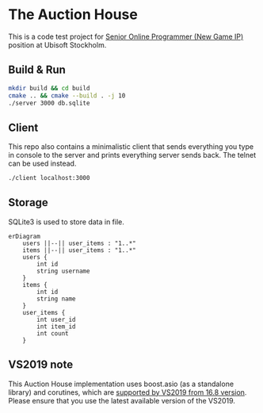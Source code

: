 # The Auction House

This is a code test project for [Senior Online Programmer (New Game IP)](https://www.ubisoft.com/en-us/company/careers/search/743999932289413-senior-online-programmer-new-game-ip-) position at Ubisoft Stockholm.

## Build & Run

```sh
mkdir build && cd build
cmake .. && cmake --build . -j 10
./server 3000 db.sqlite
```

## Client

This repo also contains a minimalistic client that sends everything you type in console to the server and prints everything server sends back. The telnet can be used instead.

```sh
./client localhost:3000
```

## Storage

SQLite3 is used to store data in file.

```mermaid
erDiagram
    users ||--|| user_items : "1..*"
    items ||--|| user_items : "1..*"
    users {
        int id
        string username
    }
    items {
        int id
        string name
    }
    user_items {
        int user_id
        int item_id
        int count
    }
```

## VS2019 note

This Auction House implementation uses boost.asio (as a standalone library) and corutines, which are [supported by VS2019 from 16.8 version](https://learn.microsoft.com/en-us/cpp/overview/visual-cpp-language-conformance?view=msvc-170). Please ensure that you use the latest available version of the VS2019.
